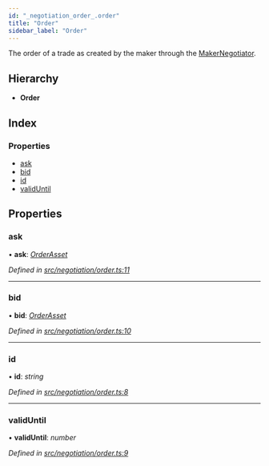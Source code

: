 ```yaml
---
id: "_negotiation_order_.order"
title: "Order"
sidebar_label: "Order"
---
```


The order of a trade as created by the maker through the [MakerNegotiator](../classes/_negotiation_maker_maker_negotiator_.makernegotiator.md).

## Hierarchy

* **Order**

## Index

### Properties

* [ask](_negotiation_order_.order.md#ask)
* [bid](_negotiation_order_.order.md#bid)
* [id](_negotiation_order_.order.md#id)
* [validUntil](_negotiation_order_.order.md#validuntil)

## Properties

###  ask

• **ask**: *[OrderAsset](_negotiation_order_.orderasset.md)*

*Defined in [src/negotiation/order.ts:11](https://github.com/comit-network/comit-js-sdk/blob/cef77e4/src/negotiation/order.ts#L11)*

___

###  bid

• **bid**: *[OrderAsset](_negotiation_order_.orderasset.md)*

*Defined in [src/negotiation/order.ts:10](https://github.com/comit-network/comit-js-sdk/blob/cef77e4/src/negotiation/order.ts#L10)*

___

###  id

• **id**: *string*

*Defined in [src/negotiation/order.ts:8](https://github.com/comit-network/comit-js-sdk/blob/cef77e4/src/negotiation/order.ts#L8)*

___

###  validUntil

• **validUntil**: *number*

*Defined in [src/negotiation/order.ts:9](https://github.com/comit-network/comit-js-sdk/blob/cef77e4/src/negotiation/order.ts#L9)*
